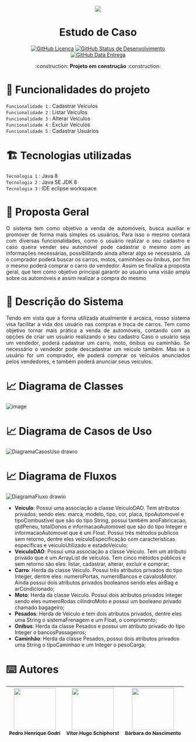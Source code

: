 <p align="center">
  <img ![Estudo De Caso - Java] src="https://user-images.githubusercontent.com/86849487/199125703-dd54fe0c-7169-466d-b38a-0555d8f9a44f.png">
</p>

<h1 align="center"> Estudo de Caso </h1>

<p align="center"><a href="https://github.com/pedrogodri/estudo-de-caso/blob/main/LICENSE"><img alt="GitHub Licença" src="https://img.shields.io/badge/License-CC0--1.0-blue"></a>
<a href="https://github.com/pedrogodri/estudo-de-caso/blob/main/STATUS"><img alt="GitHub Status de Desenvolvimento" src="https://img.shields.io/badge/Status-Desenvolvimento-blue"></a>
<a href="https://github.com/pedrogodri/estudo-de-caso/blob/main/RELEASE-DATE"><img alt="GitHub Data Entrega" src="https://img.shields.io/badge/Release%20Date-Dezembro-blue"></a></p>
<p align="center"> :construction: <b>Projeto em construção</b> :construction: </p>

# :hammer: Funcionalidades do projeto
`Funcionalidade 1` : Cadastrar Veículos</br>
`Funcionalidade 2` : Listar Veículos</br>
`Funcionalidade 3` : Alterar Veículos</br>
`Funcionalidade 4` : Excluir Veículos</br> 
`Funcionalidade 5` : Cadastrar Usuários</br>

# 🏗️ Tecnologias utilizadas
`Tecnologia 1` : Java 8</br>
`Tecnologia 2` : Java SE JDK 8</br>
`Tecnologia 3` : IDE eclipse workspace</br>

# 📝 Proposta Geral
<p align="justify">O sistema tem como objetivo a venda de automóveis, busca auxiliar e promover de forma mais simples os usuários. Para isso o mesmo contará com diversas funcionalidades, como o usuário realizar o seu cadastro e caso queira vender seu automóvel pode cadastrar o mesmo com as informações necessárias, possibilitando ainda alterar algo se necessário. Já o comprador poderá buscar os carros, motos, caminhões ou ônibus, por fim o mesmo poderá comprar o carro do vendedor. Assim se finaliza a proposta geral, que tem como objetivo principal garantir ao usuário uma visão ampla sobre os automóveis e assim realizar a compra do mesmo</p>

# 📃 Descrição do Sistema
<p align="justify">Tendo em vista que a forma utilizada atualmente é arcaica, nosso sistema visa facilitar a vida dos usuário nas compras e troca de carros. Tem como objetivo tornar mais prática a venda de automóveis, contando com as opções de criar um usuário realizando o seu cadastro Caso o usuário seja um vendedor, poderá cadastrar um carro, moto, ônibus ou caminhão. Se necessário o vendedor pode descadastrar um veículo também. Mas se o usuário for um comprador, ele poderá comprar os veículos anunciados pelos vendedores, e também poderá anunciar seus veículos.</p>

# 📈 Diagrama de Classes
<p align="center">

![image](https://github.com/pedrogodri/estudo-de-caso/assets/86849487/c3508f85-533a-4a58-8454-51deb4e2b297)
  
# 📈 Diagrama de Casos de Uso
<p align="center">
  
![DiagramaCasosUso drawio](https://github.com/GaspSoft/Virtual-Medic/assets/86849487/7fda6001-e3fe-4dad-801c-410a589cbb1f)

  
# 📈 Diagrama de Fluxos
<p align="center">

![DiagramaFluxo drawio](https://github.com/GaspSoft/Virtual-Medic/assets/86849487/1585ea69-7e5d-4f5f-965e-68acb924e9c5)


</p>
<ul>
  <li><b>Veiculo</b>: Possui uma associação a classe VeiculoDAO. Tem atributos privados, sendo eles: marca, modelo, tipo, cor, placa, tipoAutomovel e tipoCombustivel que são do tipo String, possui também anoFabricacao, qtdPeneu, totalDonos e informacaoAutomovel que são do tipo Integer e informacaoAutomovel que é um Float. Possui três métodos publicos sem retorno, dentre eles veiculoEspecificação com características específicas e veiculoUtilizado e estadoVeiculo;
  <li><b>VeiculoDAO</b>: Possui uma associação a classe Veiculo. Tem um atributo privado que é um ArrayList de veículos. Tem cinco métodos públicos e sem retorno são eles: listar, cadastrar, alterar, excluir e comprar;
  <li><b>Carro</b>: Herda da classe Veiculo. Possui três atributos privados do tipo Integer, dentre eles: numeroPortas, numeroBancos e cavalosMotor. Ainda possui dois atributos privados booleanos sendo eles airBag e arCondicionado;
  <li><b>Moto</b>: Herda da classe Veiculo. Possui dois atributos privados Integer sendo eles numeroRodas cilindroMoto e possui um booleano privado chamado bagageiro;
  <li><b>Pesados</b>: Herda de Veiculo e tem dois atributos privados, dentre eles uma String o sistemaFrenagem e um Float, o comprimento;
  <li><b>Onibus</b>: Herda da classe Pesados e possui um atributo privado do tipo Integer o bancosPassageiros;
  <li><b>Caminhão</b>: Herda da classe Pesados, possui dois atributos privados uma String o tipoCaminhao e um Integer o pesoCarga;
</ul>

# ⌨️ Autores
| [<img src="https://avatars.githubusercontent.com/u/86849487?v=4" width=115><br><sub>Pedro Henrique Godri</sub>](https://github.com/pedrogodri) | [<img src="https://avatars.githubusercontent.com/u/111302374?v=4" width=115><br><sub>Vitor Hugo Schiphorst</sub>](https://github.com/VitorSchiphorst) |  [<img src="https://avatars.githubusercontent.com/u/114950761?v=4" width=115><br><sub>Bárbara do Nascimento</sub>](https://github.com/BahNasc) |
| :---: | :---: | :---:
